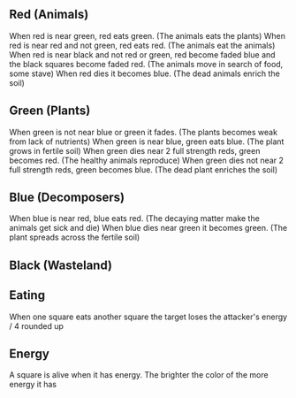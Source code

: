 ## Red (Animals)

When red is near green, red eats green. (The animals eats the plants)
When red is near red and not green, red eats red. (The animals eat the animals)
When red is near black and not red or green, red become faded blue and the black squares become faded red. (The animals move in search of food, some stave)
When red dies it becomes blue. (The dead animals enrich the soil)

## Green (Plants)

When green is not near blue or green it fades. (The plants becomes weak from lack of nutrients)
When green is near blue, green eats blue. (The plant grows in fertile soil)
When green dies near 2 full strength reds, green becomes red. (The healthy animals reproduce)
When green dies not near 2 full strength reds, green becomes blue. (The dead plant enriches the soil)

## Blue (Decomposers)

When blue is near red, blue eats red. (The decaying matter make the animals get sick and die)
When blue dies near green it becomes green. (The plant spreads across the fertile soil)

## Black (Wasteland)

## Eating
When one square eats another square the target loses the attacker's energy / 4 rounded up

## Energy
A square is alive when it has energy. The brighter the color of the more energy it has     
